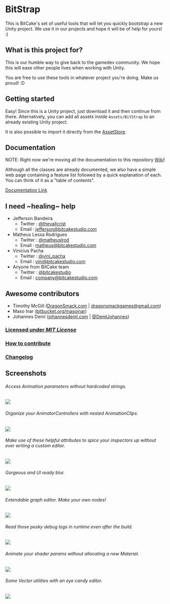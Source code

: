 # BitStrap

This is BitCake's set of useful tools that will let you quickly bootstrap a new Unity project.
We use it in our projects and hope it will be of help for yours! :)

## What is this project for?

This is our humble way to give back to the gamedev community.
We hope this will ease other people lives when working with Unity.

You are free to use these tools in whatever project you're doing. Make us proud! :D

## Getting started

Easy! Since this is a Unity project, just download it and then continue from there.
Alternatively, you can add all assets inside `Assets/BitStrap` to an already existing Unity project.

It is also possible to import it directly from the [AssetStore](https://www.assetstore.unity3d.com/en/#!/content/51416).

## Documentation

NOTE: Right now we're moving all the documentation to this repository [Wiki](https://github.com/bitcake/bitstrap/wiki)!

Although all the classes are already documented, we also have a simple web page
containing a feature list followed by a quick explanation of each. You can think
of it as a "table of contents".

[Documentation Link](https://docs.google.com/document/d/1LzsjBetzXnpR-nto8zqYLRxRvjW_DcPP_zOH-stSWVA/pub)

## I need ~healing~ help

* Jefferson Bandeira
    * Twitter : [@thevallcrist](https://twitter.com/thevallcrist)
    * Email   : jefferson@bitcakestudio.com
* Matheus Lessa Rodrigues
    * Twitter : [@matheuslrod](https://twitter.com/matheuslrod)
    * Email   : matheus@bitcakestudio.com
* Vinicius Pacha
    * Twitter : [@vini_pacha](https://twitter.com/vini_pacha)
    * Email   : vini@bitcakestudio.com
* Anyone from BitCake team
    * Twitter : [@bitcakestudio](https://twitter.com/bitcakestudio)
    * Email   : company@bitcakestudio.com

## Awesome contributors

* Timothy McGill ([DragonSmack.com](http://dragonsmack.com) | dragonsmackgames@gmail.com)
* Maso Inar ([bitbucket.org/masoinar](https://bitbucket.org/masoinar/))
* Johannes Deml ([johannesdeml.com](http://johannesdeml.com) | [@DemlJohannes](https://twitter.com/DemlJohannes))

### [Licensed under _MIT License_](LICENSE)

### [How to contribute](CONTRIBUTING.md)

### [Changelog](Assets/BitStrap/Documentation/Changelog.txt)

## Screenshots

###### Access Animation parameters without hardcoded strings.
![](Assets/AssetStoreTools/ScreenShots/Screenshot_AnimationParameters.png)

###### Organize your AnimatorControllers with nested AnimationClips.
![](Assets/AssetStoreTools/ScreenShots/Screenshot_AnimatorEditor.png)

###### Make use of these helpful attributes to spice your inspectors up without ever writing a custom editor.
![](Assets/AssetStoreTools/ScreenShots/Screenshot_Attributes.png)

###### Gorgeous and UI ready blur.
![](Assets/AssetStoreTools/ScreenShots/Screenshot_BackgroundBlur.png)

###### Extendable graph editor. Make your own nodes!
![](Assets/AssetStoreTools/ScreenShots/Screenshot_GraphEditor.png)

###### Read those pesky debug logs in runtime even after the build.
![](Assets/AssetStoreTools/ScreenShots/Screenshot_RuntimeConsole.png)

###### Animate your shader params without allocating a new Material.
![](Assets/AssetStoreTools/ScreenShots/Screenshot_TweenShader.png)

###### Some Vector utilities with an eye candy editor.
![](Assets/AssetStoreTools/ScreenShots/Screenshot_VectorHelperExample.png)
